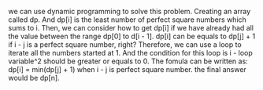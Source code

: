 we can use dynamic programming to solve this problem.
Creating an array called dp. And dp[i] is the least number of perfect square numbers which sums to i.
Then, we can consider how to get dp[i] if we have already had all the value between the range dp[0] to d[i - 1].
dp[i] can be equals to dp[j] + 1 if i - j is a perfect square number, right?
Therefore, we can use a loop to iterate all the numbers started at 1. And the condition for this loop is i - loop variable^2 should be greater or equals to 0.
The fomula can be written as:
dp[i] = min(dp[j] + 1) when i - j is perfect square number.
the final answer would be dp[n].